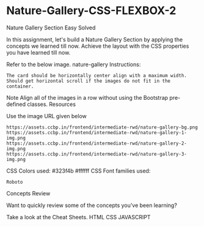 # Nature-Gallery-CSS-FLEXBOX-2

Nature Gallery Section
Easy
Solved

In this assignment, let's build a Nature Gallery Section by applying the concepts we learned till now. Achieve the layout with the CSS properties you have learned till now.

Refer to the below image.
nature-gallery
Instructions:

    The card should be horizontally center align with a maximum width.
    Should get horizontal scroll if the images do not fit in the container.

Note
Align all of the images in a row without using the Bootstrap pre-defined classes.
Resources

Use the image URL given below

    https://assets.ccbp.in/frontend/intermediate-rwd/nature-gallery-bg.png
    https://assets.ccbp.in/frontend/intermediate-rwd/nature-gallery-1-img.png
    https://assets.ccbp.in/frontend/intermediate-rwd/nature-gallery-2-img.png
    https://assets.ccbp.in/frontend/intermediate-rwd/nature-gallery-3-img.png

CSS Colors used:
#323f4b
#ffffff
CSS Font families used:

    Roboto

Concepts Review

Want to quickly review some of the concepts you’ve been learning?

Take a look at the Cheat Sheets.
HTML
CSS
JAVASCRIPT
 
 
